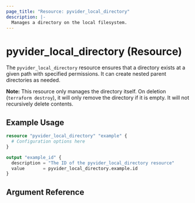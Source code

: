 ```yaml
---
page_title: "Resource: pyvider_local_directory"
description: |-
  Manages a directory on the local filesystem.
---
```


# pyvider_local_directory (Resource)

The `pyvider_local_directory` resource ensures that a directory exists at a given path with specified permissions. It can create nested parent directories as needed.

**Note:** This resource only manages the directory itself. On deletion (`terraform destroy`), it will only remove the directory if it is empty. It will not recursively delete contents.

## Example Usage

```terraform
resource "pyvider_local_directory" "example" {
  # Configuration options here
}

output "example_id" {
  description = "The ID of the pyvider_local_directory resource"
  value       = pyvider_local_directory.example.id
}

```

## Argument Reference

